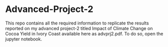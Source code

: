 # Advanced-Project-2
This repo contains all the required information to replicate the results reported on my advanced project-2 titled Impact of Climate Change on Cocoa Yield in Ivory Coast available here as advprj2.pdf. To do so, open the jupyter notebook.
